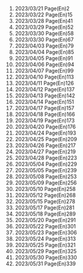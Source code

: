 1. 2023/03/21 Page(En)2
2. 2023/03/22 Page(En)15
3. 2023/03/28 Page(En)41
4. 2023/03/29 Page(En)52
5. 2023/03/30 Page(En)58
6. 2023/03/30 Page(En)67
7. 2023/04/03 Page(En)79
8. 2023/04/04 Page(En)85
9. 2023/04/05 Page(En)91
10. 2023/04/06 Page(En)94
11. 2023/04/07 Page(En)99
12. 2023/04/10 Page(En)113
13. 2023/04/11 Page(En)126
14. 2023/04/12 Page(En)137
15. 2023/04/13 Page(En)142
16. 2023/04/14 Page(En)151
17. 2023/04/17 Page(En)157
18. 2023/04/18 Page(En)166
19. 2023/04/19 Page(En)173
20. 2023/04/20 Page(En)176
21. 2023/04/24 Page(En)193
22. 2023/04/25 Page(En)209
23. 2023/04/26 Page(En)217
24. 2023/04/27 Page(En)219
25. 2023/04/28 Page(En)223
26. 2023/05/04 Page(En)229
27. 2023/05/05 Page(En)239
28. 2023/05/08 Page(En)253
29. 2023/05/09 Page(En)256
30. 2023/05/10 Page(En)258
31. 2023/05/12 Page(En)268
32. 2023/05/15 Page(En)278
33. 2023/05/17 Page(En)281
34. 2023/05/18 Page(En)289
35. 2023/05/20 Page(En)291
36. 2023/05/22 Page(En)301
37. 2023/05/23 Page(En)306
38. 2023/05/24 Page(En)313
39. 2023/05/25 Page(En)321
40. 2023/05/29 Page(En)325
41. 2023/05/30 Page(En)330
41. 2023/05/31 Page(En)339


